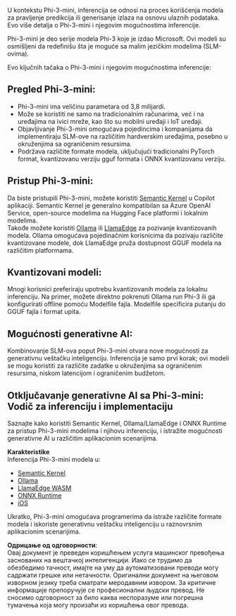 U kontekstu Phi-3-mini, inferencija se odnosi na proces korišćenja modela za pravljenje predikcija ili generisanje izlaza na osnovu ulaznih podataka. Evo više detalja o Phi-3-mini i njegovim mogućnostima inferencije.

Phi-3-mini je deo serije modela Phi-3 koje je izdao Microsoft. Ovi modeli su osmišljeni da redefinišu šta je moguće sa malim jezičkim modelima (SLM-ovima).

Evo ključnih tačaka o Phi-3-mini i njegovim mogućnostima inferencije:

## **Pregled Phi-3-mini:**
- Phi-3-mini ima veličinu parametara od 3,8 milijardi.
- Može se koristiti ne samo na tradicionalnim računarima, već i na uređajima na ivici mreže, kao što su mobilni uređaji i IoT uređaji.
- Objavljivanje Phi-3-mini omogućava pojedincima i kompanijama da implementiraju SLM-ove na različitim hardverskim uređajima, posebno u okruženjima sa ograničenim resursima.
- Podržava različite formate modela, uključujući tradicionalni PyTorch format, kvantizovanu verziju gguf formata i ONNX kvantizovanu verziju.

## **Pristup Phi-3-mini:**
Da biste pristupili Phi-3-mini, možete koristiti [Semantic Kernel](https://github.com/microsoft/SemanticKernelCookBook?WT.mc_id=aiml-138114-kinfeylo) u Copilot aplikaciji. Semantic Kernel je generalno kompatibilan sa Azure OpenAI Service, open-source modelima na Hugging Face platformi i lokalnim modelima.  
Takođe možete koristiti [Ollama](https://ollama.com) ili [LlamaEdge](https://llamaedge.com) za pozivanje kvantizovanih modela. Ollama omogućava pojedinačnim korisnicima da pozivaju različite kvantizovane modele, dok LlamaEdge pruža dostupnost GGUF modela na različitim platformama.

## **Kvantizovani modeli:**
Mnogi korisnici preferiraju upotrebu kvantizovanih modela za lokalnu inferenciju. Na primer, možete direktno pokrenuti Ollama run Phi-3 ili ga konfigurirati offline pomoću Modelfile fajla. Modelfile specificira putanju do GGUF fajla i format upita.

## **Mogućnosti generativne AI:**
Kombinovanje SLM-ova poput Phi-3-mini otvara nove mogućnosti za generativnu veštačku inteligenciju. Inferencija je samo prvi korak; ovi modeli se mogu koristiti za različite zadatke u okruženjima sa ograničenim resursima, niskom latencijom i ograničenim budžetom.

## **Otključavanje generativne AI sa Phi-3-mini: Vodič za inferenciju i implementaciju**  
Saznajte kako koristiti Semantic Kernel, Ollama/LlamaEdge i ONNX Runtime za pristup Phi-3-mini modelima i njihovu inferenciju, i istražite mogućnosti generativne AI u različitim aplikacionim scenarijima.

**Karakteristike**  
Inferencija Phi-3-mini modela u:

- [Semantic Kernel](https://github.com/Azure-Samples/Phi-3MiniSamples/tree/main/semantickernel?WT.mc_id=aiml-138114-kinfeylo)  
- [Ollama](https://github.com/Azure-Samples/Phi-3MiniSamples/tree/main/ollama?WT.mc_id=aiml-138114-kinfeylo)  
- [LlamaEdge WASM](https://github.com/Azure-Samples/Phi-3MiniSamples/tree/main/wasm?WT.mc_id=aiml-138114-kinfeylo)  
- [ONNX Runtime](https://github.com/Azure-Samples/Phi-3MiniSamples/tree/main/onnx?WT.mc_id=aiml-138114-kinfeylo)  
- [iOS](https://github.com/Azure-Samples/Phi-3MiniSamples/tree/main/ios?WT.mc_id=aiml-138114-kinfeylo)

Ukratko, Phi-3-mini omogućava programerima da istraže različite formate modela i iskoriste generativnu veštačku inteligenciju u raznovrsnim aplikacionim scenarijima.

**Одрицање од одговорности**:  
Овај документ је преведен коришћењем услуга машинског превођења заснованих на вештачкој интелигенцији. Иако се трудимо да обезбедимо тачност, имајте на уму да аутоматизовани преводи могу садржати грешке или нетачности. Оригинални документ на његовом изворном језику треба сматрати меродавним извором. За критичне информације препоручује се професионални људски превод. Не сносимо одговорност за било каква неспоразумe или погрешна тумачења која могу произаћи из коришћења овог превода.